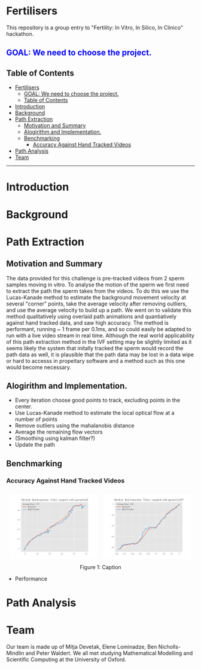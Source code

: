 # Fertilisers
This repository is a group entry to "Fertility: In Vitro, In Silico, In Clinico" hackathon.


## <span style="color:blue">GOAL: We need to choose the project.</span>

## Table of Contents

- [Fertilisers](#fertilisers)
  - [GOAL: We need to choose the project.](#goal-we-need-to-choose-the-project)
  - [Table of Contents](#table-of-contents)
- [Introduction](#introduction)
- [Background](#background)
- [Path Extraction](#path-extraction)
  - [Motivation and Summary](#motivation-and-summary)
  - [Alogirithm and Implementation.](#alogirithm-and-implementation)
  - [Benchmarking](#benchmarking)
    - [Accuracy Against Hand Tracked Videos](#accuracy-against-hand-tracked-videos)
- [Path Analysis](#path-analysis)
- [Team](#team)

---
# Introduction

# Background

# Path Extraction
## Motivation and Summary
The data provided for this challenge is pre-tracked videos from 2 sperm samples moving in vitro. To analyse the motion of the sperm we first need to extract the path the sperm takes from the videos. To do this we use the Lucas-Kanade method to estimate the background movement velocity at several "corner" points, take the average velocity after removing outliers, and use the average velocity to build up a path. We went on to validate this method qualitatively using overlaid path animations and quantiatively against hand tracked data, and saw high accuracy. The method is performant, running ~ 1 frame per 0.1ms, and so could easily be adapted to run with a live video stream in real time. Although the real world applicability of this path extraction method in the IVF setting may be slightly limited as it seems likely the system that initally tracked the sperm would record the path data as well, it is plausible that the path data may be lost in a data wipe or hard to accesss in propeitary software and a method such as this one would become necessary. 
## Alogirithm and Implementation.
- Every iteration choose good points to track, excluding points in the center.
- Use Lucas-Kanade method to estimate the local optical flow at a number of points 
- Remove outliers using the mahalanobis distance
- Average the remaining flow vectors
- (Smoothing using kalman filter?)
- Update the path 
## Benchmarking
### Accuracy Against Hand Tracked Videos

<div>
<div style="display:flex">
  <div style="flex:50%; padding:10px;">
    <img src="media/handtracked_1.png" alt="Figure 1" width="400">
  </div>
  <div style="flex:50%; padding:10px;">
    <img src="media/handtracked_2.png" alt="Figure 2" width="400">
  </div>
</div>
<div style="text-align:center">Figure 1: Caption</div>

<!-- ![This is the caption\label{mylabel}](media/sample1_vid1_sperm3_id3_vs_handtracked.png)
See figure \ref{mylabel}. -->
- Performance

# Path Analysis

# Team
Our team is made up of Mitja Devetak, Elene Lominadze, Ben Nicholls-Mindlin and Peter Waldert. We all met studying Mathematical Modelling and Scientific Computing at the University of Oxford.